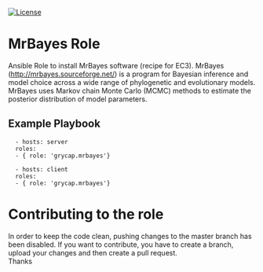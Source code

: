 [![License](https://img.shields.io/badge/license-Apache%202-blue.svg)](https://www.apache.org/licenses/LICENSE-2.0)

MrBayes Role
===================

Ansible Role to install MrBayes software (recipe for EC3). MrBayes (http://mrbayes.sourceforge.net/) is a program for Bayesian inference and model choice across a wide range of phylogenetic and evolutionary models. MrBayes uses Markov chain Monte Carlo (MCMC) methods to estimate the posterior distribution of model parameters.

Example Playbook
----------------
```
  - hosts: server
  roles:
  - { role: 'grycap.mrbayes'}
```
```
  - hosts: client
  roles:
  - { role: 'grycap.mrbayes'}
```

Contributing to the role
========================
In order to keep the code clean, pushing changes to the master branch has been disabled. If you want to contribute, you have to create a branch, upload your changes and then create a pull request.  
Thanks